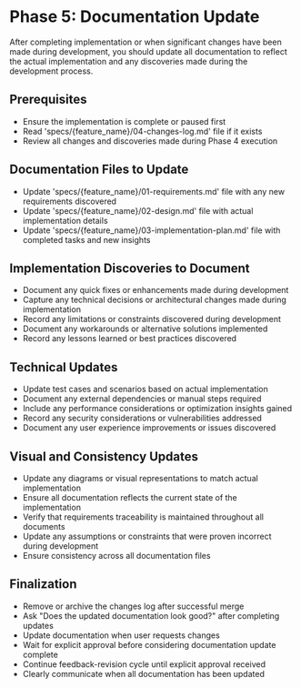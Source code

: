 # Phase 5: Documentation Update

After completing implementation or when significant changes have been made during development, you should update all documentation to reflect the actual implementation and any discoveries made during the development process.

## Prerequisites
- Ensure the implementation is complete or paused first
- Read 'specs/{feature_name}/04-changes-log.md' file if it exists
- Review all changes and discoveries made during Phase 4 execution

## Documentation Files to Update
- Update 'specs/{feature_name}/01-requirements.md' file with any new requirements discovered
- Update 'specs/{feature_name}/02-design.md' file with actual implementation details
- Update 'specs/{feature_name}/03-implementation-plan.md' file with completed tasks and new insights

## Implementation Discoveries to Document
- Document any quick fixes or enhancements made during development
- Capture any technical decisions or architectural changes made during implementation
- Record any limitations or constraints discovered during development
- Document any workarounds or alternative solutions implemented
- Record any lessons learned or best practices discovered

## Technical Updates
- Update test cases and scenarios based on actual implementation
- Document any external dependencies or manual steps required
- Include any performance considerations or optimization insights gained
- Record any security considerations or vulnerabilities addressed
- Document any user experience improvements or issues discovered

## Visual and Consistency Updates
- Update any diagrams or visual representations to match actual implementation
- Ensure all documentation reflects the current state of the implementation
- Verify that requirements traceability is maintained throughout all documents
- Update any assumptions or constraints that were proven incorrect during development
- Ensure consistency across all documentation files

## Finalization
- Remove or archive the changes log after successful merge
- Ask "Does the updated documentation look good?" after completing updates
- Update documentation when user requests changes
- Wait for explicit approval before considering documentation update complete
- Continue feedback-revision cycle until explicit approval received
- Clearly communicate when all documentation has been updated
